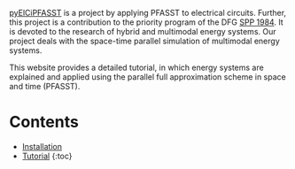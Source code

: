 [pyElCiPFASST](https://github.com/lisawim/pyElCiPFASST) is a project by applying PFASST to electrical circuits. Further, this project is a contribution to the priority program of the DFG [SPP 1984](https://www.spp1984.de/). It is devoted to the research of hybrid and multimodal energy systems. Our project deals with the space-time parallel simulation of multimodal energy systems.

This website provides a detailed tutorial, in which energy systems are explained and applied using the parallel full approximation scheme in space and time (PFASST).


# Contents

- [Installation](installation.md)  
- [Tutorial](tutorial.md)
{:toc}
